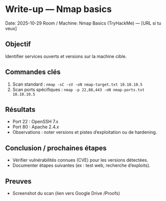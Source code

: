 # Write-up — Nmap basics
Date: 2025-10-29
Room / Machine: Nmap Basics (TryHackMe) — [URL si tu veux]

## Objectif
Identifier services ouverts et versions sur la machine cible.

## Commandes clés
1. Scan standard :
   `nmap -sC -sV -oN nmap-target.txt 10.10.10.5`
2. Scan ports spécifiques :
   `nmap -p 22,80,443 -oN nmap-ports.txt 10.10.10.5`

## Résultats
- Port 22 : OpenSSH 7.x
- Port 80 : Apache 2.4.x
- Observations : noter versions et pistes d’exploitation ou de hardening.

## Conclusion / prochaines étapes
- Vérifier vulnérabilités connues (CVE) pour les versions détectées.
- Documenter étapes suivantes (ex : test web, recherche d’exploits).

## Preuves
- Screenshot du scan (lien vers Google Drive /Proofs)
